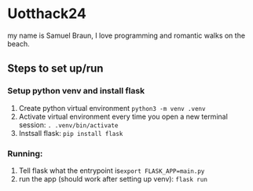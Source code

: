 # Uotthack24
my name is Samuel Braun, I love programming and romantic walks on the beach.

## Steps to set up/run
### Setup python venv and install flask
1. Create python virtual environment ```python3 -m venv .venv```
2. Activate virtual environment every time you open a new terminal session: ```. .venv/bin/activate```
3. Instsall flask: ```pip install flask```

### Running:
1. Tell flask what the entrypoint is```export FLASK_APP=main.py```
2. run the app (should work after setting up venv): ```flask run```
